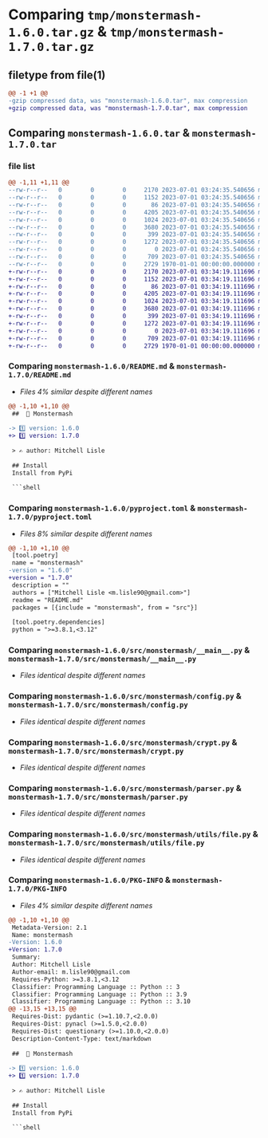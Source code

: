 # Comparing `tmp/monstermash-1.6.0.tar.gz` & `tmp/monstermash-1.7.0.tar.gz`

## filetype from file(1)

```diff
@@ -1 +1 @@
-gzip compressed data, was "monstermash-1.6.0.tar", max compression
+gzip compressed data, was "monstermash-1.7.0.tar", max compression
```

## Comparing `monstermash-1.6.0.tar` & `monstermash-1.7.0.tar`

### file list

```diff
@@ -1,11 +1,11 @@
--rw-r--r--   0        0        0     2170 2023-07-01 03:24:35.540656 monstermash-1.6.0/README.md
--rw-r--r--   0        0        0     1152 2023-07-01 03:24:35.540656 monstermash-1.6.0/pyproject.toml
--rw-r--r--   0        0        0       86 2023-07-01 03:24:35.540656 monstermash-1.6.0/src/monstermash/__init__.py
--rw-r--r--   0        0        0     4205 2023-07-01 03:24:35.540656 monstermash-1.6.0/src/monstermash/__main__.py
--rw-r--r--   0        0        0     1024 2023-07-01 03:24:35.540656 monstermash-1.6.0/src/monstermash/config.py
--rw-r--r--   0        0        0     3680 2023-07-01 03:24:35.540656 monstermash-1.6.0/src/monstermash/crypt.py
--rw-r--r--   0        0        0      399 2023-07-01 03:24:35.540656 monstermash-1.6.0/src/monstermash/datamodels.py
--rw-r--r--   0        0        0     1272 2023-07-01 03:24:35.540656 monstermash-1.6.0/src/monstermash/parser.py
--rw-r--r--   0        0        0        0 2023-07-01 03:24:35.540656 monstermash-1.6.0/src/monstermash/utils/__init__.py
--rw-r--r--   0        0        0      709 2023-07-01 03:24:35.540656 monstermash-1.6.0/src/monstermash/utils/file.py
--rw-r--r--   0        0        0     2729 1970-01-01 00:00:00.000000 monstermash-1.6.0/PKG-INFO
+-rw-r--r--   0        0        0     2170 2023-07-01 03:34:19.111696 monstermash-1.7.0/README.md
+-rw-r--r--   0        0        0     1152 2023-07-01 03:34:19.111696 monstermash-1.7.0/pyproject.toml
+-rw-r--r--   0        0        0       86 2023-07-01 03:34:19.111696 monstermash-1.7.0/src/monstermash/__init__.py
+-rw-r--r--   0        0        0     4205 2023-07-01 03:34:19.111696 monstermash-1.7.0/src/monstermash/__main__.py
+-rw-r--r--   0        0        0     1024 2023-07-01 03:34:19.111696 monstermash-1.7.0/src/monstermash/config.py
+-rw-r--r--   0        0        0     3680 2023-07-01 03:34:19.111696 monstermash-1.7.0/src/monstermash/crypt.py
+-rw-r--r--   0        0        0      399 2023-07-01 03:34:19.111696 monstermash-1.7.0/src/monstermash/datamodels.py
+-rw-r--r--   0        0        0     1272 2023-07-01 03:34:19.111696 monstermash-1.7.0/src/monstermash/parser.py
+-rw-r--r--   0        0        0        0 2023-07-01 03:34:19.111696 monstermash-1.7.0/src/monstermash/utils/__init__.py
+-rw-r--r--   0        0        0      709 2023-07-01 03:34:19.111696 monstermash-1.7.0/src/monstermash/utils/file.py
+-rw-r--r--   0        0        0     2729 1970-01-01 00:00:00.000000 monstermash-1.7.0/PKG-INFO
```

### Comparing `monstermash-1.6.0/README.md` & `monstermash-1.7.0/README.md`

 * *Files 4% similar despite different names*

```diff
@@ -1,10 +1,10 @@
 ##  🧟 Monstermash
 
-> 1️⃣ version: 1.6.0
+> 1️⃣ version: 1.7.0
 
 > ✍️ author: Mitchell Lisle
 
 ## Install
 Install from PyPi
 
 ```shell
```

### Comparing `monstermash-1.6.0/pyproject.toml` & `monstermash-1.7.0/pyproject.toml`

 * *Files 8% similar despite different names*

```diff
@@ -1,10 +1,10 @@
 [tool.poetry]
 name = "monstermash"
-version = "1.6.0"
+version = "1.7.0"
 description = ""
 authors = ["Mitchell Lisle <m.lisle90@gmail.com>"]
 readme = "README.md"
 packages = [{include = "monstermash", from = "src"}]
 
 [tool.poetry.dependencies]
 python = ">=3.8.1,<3.12"
```

### Comparing `monstermash-1.6.0/src/monstermash/__main__.py` & `monstermash-1.7.0/src/monstermash/__main__.py`

 * *Files identical despite different names*

### Comparing `monstermash-1.6.0/src/monstermash/config.py` & `monstermash-1.7.0/src/monstermash/config.py`

 * *Files identical despite different names*

### Comparing `monstermash-1.6.0/src/monstermash/crypt.py` & `monstermash-1.7.0/src/monstermash/crypt.py`

 * *Files identical despite different names*

### Comparing `monstermash-1.6.0/src/monstermash/parser.py` & `monstermash-1.7.0/src/monstermash/parser.py`

 * *Files identical despite different names*

### Comparing `monstermash-1.6.0/src/monstermash/utils/file.py` & `monstermash-1.7.0/src/monstermash/utils/file.py`

 * *Files identical despite different names*

### Comparing `monstermash-1.6.0/PKG-INFO` & `monstermash-1.7.0/PKG-INFO`

 * *Files 4% similar despite different names*

```diff
@@ -1,10 +1,10 @@
 Metadata-Version: 2.1
 Name: monstermash
-Version: 1.6.0
+Version: 1.7.0
 Summary: 
 Author: Mitchell Lisle
 Author-email: m.lisle90@gmail.com
 Requires-Python: >=3.8.1,<3.12
 Classifier: Programming Language :: Python :: 3
 Classifier: Programming Language :: Python :: 3.9
 Classifier: Programming Language :: Python :: 3.10
@@ -13,15 +13,15 @@
 Requires-Dist: pydantic (>=1.10.7,<2.0.0)
 Requires-Dist: pynacl (>=1.5.0,<2.0.0)
 Requires-Dist: questionary (>=1.10.0,<2.0.0)
 Description-Content-Type: text/markdown
 
 ##  🧟 Monstermash
 
-> 1️⃣ version: 1.6.0
+> 1️⃣ version: 1.7.0
 
 > ✍️ author: Mitchell Lisle
 
 ## Install
 Install from PyPi
 
 ```shell
```

